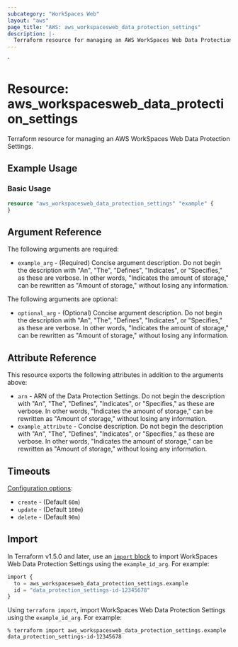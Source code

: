 ```yaml
---
subcategory: "WorkSpaces Web"
layout: "aws"
page_title: "AWS: aws_workspacesweb_data_protection_settings"
description: |-
  Terraform resource for managing an AWS WorkSpaces Web Data Protection Settings.
---
```

<!---
TIP: A few guiding principles for writing documentation:
1. Use simple language while avoiding jargon and figures of speech.
2. Focus on brevity and clarity to keep a reader's attention.
3. Use active voice and present tense whenever you can.
4. Document your feature as it exists now; do not mention the future or past if you can help it.
5. Use accessible and inclusive language.
--->`
# Resource: aws_workspacesweb_data_protection_settings

Terraform resource for managing an AWS WorkSpaces Web Data Protection Settings.

## Example Usage

### Basic Usage

```terraform
resource "aws_workspacesweb_data_protection_settings" "example" {
}
```

## Argument Reference

The following arguments are required:

* `example_arg` - (Required) Concise argument description. Do not begin the description with "An", "The", "Defines", "Indicates", or "Specifies," as these are verbose. In other words, "Indicates the amount of storage," can be rewritten as "Amount of storage," without losing any information.

The following arguments are optional:

* `optional_arg` - (Optional) Concise argument description. Do not begin the description with "An", "The", "Defines", "Indicates", or "Specifies," as these are verbose. In other words, "Indicates the amount of storage," can be rewritten as "Amount of storage," without losing any information.

## Attribute Reference

This resource exports the following attributes in addition to the arguments above:

* `arn` - ARN of the Data Protection Settings. Do not begin the description with "An", "The", "Defines", "Indicates", or "Specifies," as these are verbose. In other words, "Indicates the amount of storage," can be rewritten as "Amount of storage," without losing any information.
* `example_attribute` - Concise description. Do not begin the description with "An", "The", "Defines", "Indicates", or "Specifies," as these are verbose. In other words, "Indicates the amount of storage," can be rewritten as "Amount of storage," without losing any information.

## Timeouts

[Configuration options](https://developer.hashicorp.com/terraform/language/resources/syntax#operation-timeouts):

* `create` - (Default `60m`)
* `update` - (Default `180m`)
* `delete` - (Default `90m`)

## Import

In Terraform v1.5.0 and later, use an [`import` block](https://developer.hashicorp.com/terraform/language/import) to import WorkSpaces Web Data Protection Settings using the `example_id_arg`. For example:

```terraform
import {
  to = aws_workspacesweb_data_protection_settings.example
  id = "data_protection_settings-id-12345678"
}
```

Using `terraform import`, import WorkSpaces Web Data Protection Settings using the `example_id_arg`. For example:

```console
% terraform import aws_workspacesweb_data_protection_settings.example data_protection_settings-id-12345678
```
